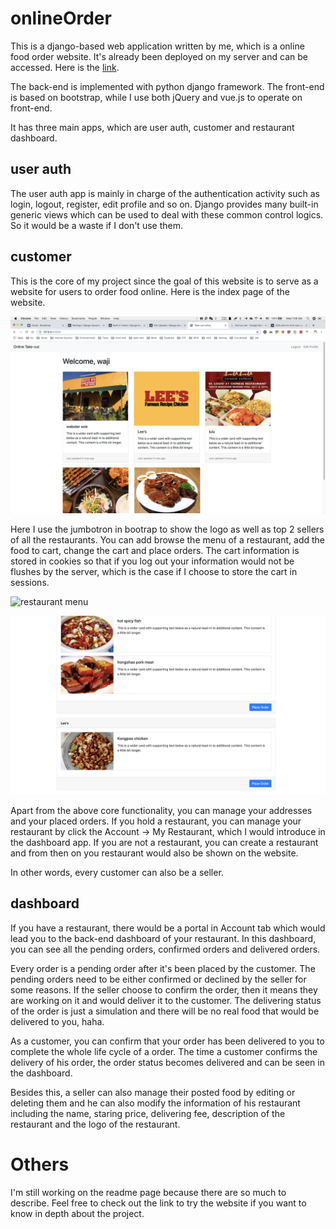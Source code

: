 # onlineOrder

This is a django-based web application written by me, which is a online food order website. It's already been deployed on my server and can be accessed. Here is the [link](http://takeout.majorkevin.xyz).


The back-end is implemented with python django framework. The front-end is based on bootstrap, while I use both jQuery and vue.js to operate on front-end.

It has three main apps, which are user auth, customer and restaurant dashboard.

## user auth

The user auth app is mainly in charge of the authentication activity such as login, logout, register, edit profile and so on. Django provides many built-in generic views which can be used to deal with these common control logics. So it would be a waste if I don't use them.


## customer

This is the core of my project since the goal of this website is to serve as a website for users to order food online. Here is the index page of the website.

![index page](demo_image/home_page.png)

Here I use the jumbotron in bootrap to show the logo as well as top 2 sellers of all the restaurants. You can add browse the menu of a restaurant, add the food to cart, change the cart and place orders. The cart information is stored in cookies so that if you log out your information would not be flushes by the server, which is the case if I choose to store the cart in sessions.

![restaurant menu](demo_image/restaurant_page.png)

![shopping cart](demo_image/shopping_cart.png)

Apart from the above core functionality, you can manage your addresses and your placed orders. If you hold a restaurant, you can manage your restaurant by click the Account -> My Restaurant, which I would introduce in the dashboard app. If you are not a restaurant, you can create a restaurant and from then on you restaurant would also be shown on the website.

In other words, every customer can also be a seller.


## dashboard

If you have a restaurant, there would be a portal in Account tab which would lead you to the back-end dashboard of your restaurant. In this dashboard, you can see all the pending orders, confirmed orders and delivered orders.

Every order is a pending order after it's been placed by the customer. The pending orders need to be either confirmed or declined by the seller for some reasons. If the seller choose to confirm the order, then it means they are working on it and would deliver it to the customer. The delivering status of the order is just a simulation and there will be no real food that would be delivered to you, haha.

As a customer, you can confirm that your order has been delivered to you to complete the whole life cycle of a order. The time a customer confirms the delivery of his order, the order status becomes delivered and can be seen in the dashboard.

Besides this, a seller can also manage their posted food by editing or deleting them and he can also modify the information of his restaurant including the name, staring price, delivering fee, description of the restaurant and the logo of the restaurant.


# Others

I'm still working on the readme page because there are so much to describe. Feel free to check out the link to try the website if you want to know in depth about the project.